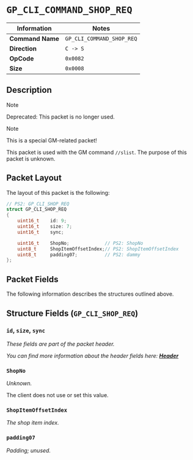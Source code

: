 # `GP_CLI_COMMAND_SHOP_REQ`

| Information               | Notes |
|---                        |---    |
| **Command Name**          | `GP_CLI_COMMAND_SHOP_REQ` |
| **Direction**             | `C -> S` |
| **OpCode**                | `0x0082` |
| **Size**                  | `0x0008` |

## Description

> [!NOTE]
> Deprecated: This packet is no longer used.

> [!NOTE]
> This is a special GM-related packet!

This packet is used with the GM command `//slist`. The purpose of this packet is unknown.

## Packet Layout

The layout of this packet is the following:

```cpp
// PS2: GP_CLI_SHOP_REQ
struct GP_CLI_SHOP_REQ
{
    uint16_t    id: 9;
    uint16_t    size: 7;
    uint16_t    sync;

    uint16_t    ShopNo;             // PS2: ShopNo
    uint8_t     ShopItemOffsetIndex;// PS2: ShopItemOffsetIndex
    uint8_t     padding07;          // PS2: dammy
};
```

## Packet Fields

The following information describes the structures outlined above.

## Structure Fields (`GP_CLI_SHOP_REQ`)

### `id`, `size`, `sync`

_These fields are part of the packet header._

_You can find more information about the header fields here: [**Header**](/world/HEADER.md)_

### `ShopNo`

_Unknown._

The client does not use or set this value.

### `ShopItemOffsetIndex`

_The shop item index._

### `padding07`

_Padding; unused._
